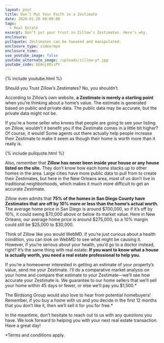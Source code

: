 ```yaml
---
layout: post
title: Don’t Put Your Faith in a Zestimate
date: 2020-01-28 00:00:00
tags:
  - Real Estate
excerpt: Don’t put your trust in Zillow’s Zestimates. Here’s why.
enclosure:
pullquote: Zestimates can be tweaked and manipulated.
enclosure_type: video/mp4
enclosure_time:
use_youtube_image: false
youtube_alternate_image: /uploads/zillow-yt.jpg
youtube_code: bEAnjXRiiPY
---
```


{% include youtube.html %}

Should you Trust Zillow’s Zestimates? No, you shouldn’t.

According to Zillow’s own website, **a Zestimate is merely a starting point** when you’re thinking about a home’s value. The estimate is generated based on public and private data. The public data may be accurate, but the private data might not be.

If you’re a home seller who knows that people are going to see your listing on Zillow, wouldn’t it benefit you if the Zestimate comes in a little bit higher? Of course, it would\! Some agents out there actually help people increase their Zestimate to make it seem as though their home is worth more than it really is.

{% include pullquote.html %}

Also, remember that **Zillow has never been inside your house or any house listed on the site.** They don’t know how each home stacks up to other homes in the area. Large cities have more public data to pull from to create their Zestimates, but here in the New Orleans area, most of us don’t live in traditional neighborhoods, which makes it much more difficult to get an accurate Zestimate.

Zillow even admits that **75% of the homes in San Diego County have Zestimates that are off by 10% more or less than the home’s actual worth.** The average home price in San Diego is around $700,000, so if it’s off by 10%, it could swing $70,000 above or below its market value. Here in New Orleans, our average home price is around $275,000, so a 10% margin could still be $25,000 to $30,000.

Think of Zillow like you would WebMD. If you’re just curious about a health condition, you can look on WebMD to see what might be causing it. However, if you’re serious about your health, you’d go to a doctor instead, right? It’s the same thing with real estate: **If you want to know what a house is actually worth, you need a real estate professional to help you.**

If you’re a homeowner interested in getting an estimate of your property’s value, send me your Zestimate. I’ll do a comparative market analysis on your home and compare that estimate to your Zestimate—we’ll see how accurate your Zestimate is. We guarantee to our home sellers that we’ll sell your home within 45 days or fewer, or else we’ll pay you $1,500.\*

The Birdsong Group would also love to hear from potential homebuyers\! Remember, if you buy a home with us and you decide in the first 12 months that you don’t like it, then we’ll sell it for you for free.\*

In the meantime, don’t hesitate to reach out to us with any questions you have. We look forward to helping you with your next real estate transaction. Have a great day\!

\*Terms and conditions apply.

&nbsp;